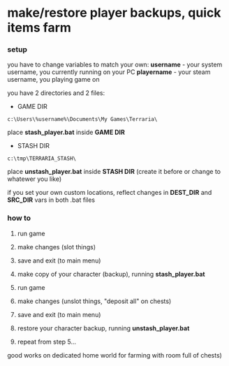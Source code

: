 # make/restore player backups, quick items farm

### setup

you have to change variables to match your own:
**username** - your system username, you currently running on your PC
**playername** - your steam username, you playing game on

you have 2 directories and 2 files:

* GAME DIR

```
c:\Users\%username%\Documents\My Games\Terraria\
```

place **stash_player.bat** inside **GAME DIR**

* STASH DIR

```
c:\tmp\TERRARIA_STASH\
```

place **unstash_player.bat** inside **STASH DIR** (create it before or change to whatewer you like)

if you set your own custom locations, reflect changes in **DEST_DIR** and **SRC_DIR** vars in both .bat files

### how to

1. run game

2. make changes (slot things)

3. save and exit (to main menu)

4. make copy of your character (backup), running **stash_player.bat**

5. run game

6. make changes (unslot things, "deposit all" on chests)

7. save and exit (to main menu)

8. restore your character backup, running **unstash_player.bat**

9. repeat from step 5...

good works on dedicated home world for farming with room full of chests)
